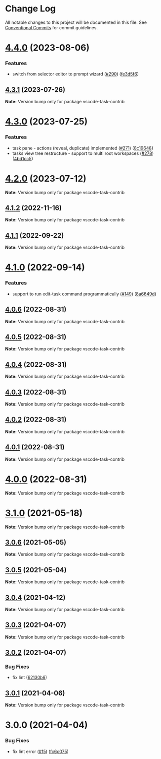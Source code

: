 # Change Log

All notable changes to this project will be documented in this file.
See [Conventional Commits](https://conventionalcommits.org) for commit guidelines.

# [4.4.0](https://github.com/SAP/task-explorer/compare/v4.3.1...v4.4.0) (2023-08-06)

### Features

- switch from selector editor to prompt wizard ([#290](https://github.com/SAP/task-explorer/issues/290)) ([fe3d5f6](https://github.com/SAP/task-explorer/commit/fe3d5f66ceacf398afb02e2db2339088b799922e))

## [4.3.1](https://github.com/SAP/task-explorer/compare/v4.3.0...v4.3.1) (2023-07-26)

**Note:** Version bump only for package vscode-task-contrib

# [4.3.0](https://github.com/SAP/task-explorer/compare/v4.2.0...v4.3.0) (2023-07-25)

### Features

- task pane - actions (reveal, duplicate) implemented ([#271](https://github.com/SAP/task-explorer/issues/271)) ([8c19648](https://github.com/SAP/task-explorer/commit/8c19648f7b6287cf26a63d3053e76d3c043c965a))
- tasks view tree restructure - support to multi root workspaces ([#278](https://github.com/SAP/task-explorer/issues/278)) ([4bd1cc5](https://github.com/SAP/task-explorer/commit/4bd1cc59f219252fe8427b4ceefa2a7b6521e2c4))

# [4.2.0](https://github.com/SAP/task-explorer/compare/v4.1.2...v4.2.0) (2023-07-12)

**Note:** Version bump only for package vscode-task-contrib

## [4.1.2](https://github.com/SAP/task-explorer/compare/v4.1.1...v4.1.2) (2022-11-16)

**Note:** Version bump only for package vscode-task-contrib

## [4.1.1](https://github.com/SAP/task-explorer/compare/v4.1.0...v4.1.1) (2022-09-22)

**Note:** Version bump only for package vscode-task-contrib

# [4.1.0](https://github.com/SAP/task-explorer/compare/v3.1.0...v4.1.0) (2022-09-14)

### Features

- support to run edit-task command programmatically ([#149](https://github.com/SAP/task-explorer/issues/149)) ([8a6649d](https://github.com/SAP/task-explorer/commit/8a6649db0e87ce66cd127ccacf9b58c8c8a0d626))

## [4.0.6](https://github.com/SAP/task-explorer/compare/v3.1.0...v4.0.6) (2022-08-31)

**Note:** Version bump only for package vscode-task-contrib

## [4.0.5](https://github.com/SAP/task-explorer/compare/v3.1.0...v4.0.5) (2022-08-31)

**Note:** Version bump only for package vscode-task-contrib

## [4.0.4](https://github.com/SAP/task-explorer/compare/v3.1.0...v4.0.4) (2022-08-31)

**Note:** Version bump only for package vscode-task-contrib

## [4.0.3](https://github.com/SAP/task-explorer/compare/v3.1.0...v4.0.3) (2022-08-31)

**Note:** Version bump only for package vscode-task-contrib

## [4.0.2](https://github.com/SAP/task-explorer/compare/v3.1.0...v4.0.2) (2022-08-31)

**Note:** Version bump only for package vscode-task-contrib

## [4.0.1](https://github.com/SAP/task-explorer/compare/v3.1.0...v4.0.1) (2022-08-31)

**Note:** Version bump only for package vscode-task-contrib

# [4.0.0](https://github.com/SAP/task-explorer/compare/v3.1.0...v4.0.0) (2022-08-31)

**Note:** Version bump only for package vscode-task-contrib

# [3.1.0](https://github.com/SAP/task-explorer/compare/v3.0.6...v3.1.0) (2021-05-18)

**Note:** Version bump only for package vscode-task-contrib

## [3.0.6](https://github.com/SAP/task-explorer/compare/v3.0.5...v3.0.6) (2021-05-05)

**Note:** Version bump only for package vscode-task-contrib

## [3.0.5](https://github.com/SAP/task-explorer/compare/v3.0.4...v3.0.5) (2021-05-04)

**Note:** Version bump only for package vscode-task-contrib

## [3.0.4](https://github.com/SAP/task-explorer/compare/v3.0.3...v3.0.4) (2021-04-12)

**Note:** Version bump only for package vscode-task-contrib

## [3.0.3](https://github.com/SAP/task-explorer/compare/v3.0.2...v3.0.3) (2021-04-07)

**Note:** Version bump only for package vscode-task-contrib

## [3.0.2](https://github.com/SAP/task-explorer/compare/v3.0.1...v3.0.2) (2021-04-07)

### Bug Fixes

- fix lint ([62130b6](https://github.com/SAP/task-explorer/commit/62130b60c6337c3dc028d4e84978634d231bf469))

## [3.0.1](https://github.com/SAP/task-explorer/compare/v3.0.0...v3.0.1) (2021-04-06)

**Note:** Version bump only for package vscode-task-contrib

# 3.0.0 (2021-04-04)

### Bug Fixes

- fix lint error ([#15](https://github.com/SAP/task-explorer/issues/15)) ([fc6c075](https://github.com/SAP/task-explorer/commit/fc6c0750853136a8726a0d2a3d581f6037d8c8d1))
